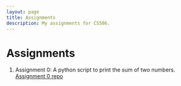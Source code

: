 ```yaml
---
layout: page
title: Assignments
description: My assignments for CS506.
---
```


# Assignments

1. Assignment 0: A python script to print the sum of two numbers. [Assignment 0 repo] 







[Assignment 0 repo]: https://github.com/michaelliruoxi/mlrx-assignment-0.git
